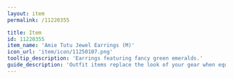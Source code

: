 ```yaml
---
layout: item
permalink: /11220355

title: Item
id: 11220355
item_name: 'Amie Tutu Jewel Earrings (M)'
icon_url: 'item/icon/11250107.png'
tooltip_description: 'Earrings featuring fancy green emeralds.'
guide_description: 'Outfit items replace the look of your gear when equipped.'
---
```

